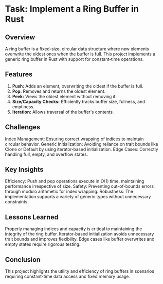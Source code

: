 # Task: Implement a Ring Buffer in Rust

## Overview

A ring buffer is a fixed-size, circular data structure where new elements overwrite the oldest ones when the buffer is full. This project implements a generic ring buffer in Rust with support for constant-time operations.

## Features

1. **Push:** Adds an element, overwriting the oldest if the buffer is full.
2. **Pop:** Removes and returns the oldest element.
3. **Peek:** Views the oldest element without removing it.
4. **Size/Capacity Checks:** Efficiently tracks buffer size, fullness, and emptiness.
5. **Iteration:** Allows traversal of the buffer's contents.

## Challenges

Index Management: Ensuring correct wrapping of indices to maintain circular behavior.
Generic Initialization: Avoiding reliance on trait bounds like Clone or Default by using iterator-based initialization.
Edge Cases: Correctly handling full, empty, and overflow states.

## Key Insights

Efficiency: Push and pop operations execute in O(1) time, maintaining performance irrespective of size.
Safety: Preventing out-of-bounds errors through modulo arithmetic for index wrapping.
Robustness: The implementation supports a variety of generic types without unnecessary constraints.

## Lessons Learned

Properly managing indices and capacity is critical to maintaining the integrity of the ring buffer.
Iterator-based initialization avoids unnecessary trait bounds and improves flexibility.
Edge cases like buffer overwrites and empty states require rigorous testing.

## Conclusion

This project highlights the utility and efficiency of ring buffers in scenarios requiring constant-time data access and fixed memory usage.
